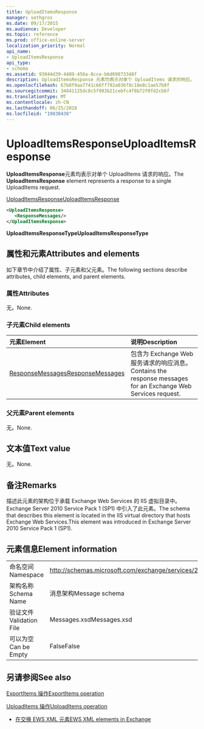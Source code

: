 ```yaml
---
title: UploadItemsResponse
manager: sethgros
ms.date: 09/17/2015
ms.audience: Developer
ms.topic: reference
ms.prod: office-online-server
localization_priority: Normal
api_name:
- UploadItemsResponse
api_type:
- schema
ms.assetid: 93044d39-4489-456a-8cce-b6d69873348f
description: UploadItemsResponse 元素均表示对单个 UploadItems 请求的响应。
ms.openlocfilehash: 67b8f9aa7741c66ff792a036f8c18e8c1ae57b8f
ms.sourcegitcommit: 34041125dc8c5f993b21cebfc4f8b72f0fd2cb6f
ms.translationtype: MT
ms.contentlocale: zh-CN
ms.lasthandoff: 06/25/2018
ms.locfileid: "19838438"
---
```

# <a name="uploaditemsresponse"></a><span data-ttu-id="7c8a5-103">UploadItemsResponse</span><span class="sxs-lookup"><span data-stu-id="7c8a5-103">UploadItemsResponse</span></span>

<span data-ttu-id="7c8a5-104">**UploadItemsResponse**元素均表示对单个 UploadItems 请求的响应。</span><span class="sxs-lookup"><span data-stu-id="7c8a5-104">The **UploadItemsResponse** element represents a response to a single UploadItems request.</span></span> 
  
[<span data-ttu-id="7c8a5-105">UploadItemsResponse</span><span class="sxs-lookup"><span data-stu-id="7c8a5-105">UploadItemsResponse</span></span>](uploaditemsresponse.md)
  
```XML
<UploadItemsResponse>
   <ResponseMessages/>
</UploadItemsResponse>
```

 <span data-ttu-id="7c8a5-106">**UploadItemsResponseType**</span><span class="sxs-lookup"><span data-stu-id="7c8a5-106">**UploadItemsResponseType**</span></span>
## <a name="attributes-and-elements"></a><span data-ttu-id="7c8a5-107">属性和元素</span><span class="sxs-lookup"><span data-stu-id="7c8a5-107">Attributes and elements</span></span>

<span data-ttu-id="7c8a5-108">如下章节中介绍了属性、子元素和父元素。</span><span class="sxs-lookup"><span data-stu-id="7c8a5-108">The following sections describe attributes, child elements, and parent elements.</span></span>
  
### <a name="attributes"></a><span data-ttu-id="7c8a5-109">属性</span><span class="sxs-lookup"><span data-stu-id="7c8a5-109">Attributes</span></span>

<span data-ttu-id="7c8a5-110">无。</span><span class="sxs-lookup"><span data-stu-id="7c8a5-110">None.</span></span>
  
### <a name="child-elements"></a><span data-ttu-id="7c8a5-111">子元素</span><span class="sxs-lookup"><span data-stu-id="7c8a5-111">Child elements</span></span>

|<span data-ttu-id="7c8a5-112">**元素**</span><span class="sxs-lookup"><span data-stu-id="7c8a5-112">**Element**</span></span>|<span data-ttu-id="7c8a5-113">**说明**</span><span class="sxs-lookup"><span data-stu-id="7c8a5-113">**Description**</span></span>|
|:-----|:-----|
|[<span data-ttu-id="7c8a5-114">ResponseMessages</span><span class="sxs-lookup"><span data-stu-id="7c8a5-114">ResponseMessages</span></span>](responsemessages.md) <br/> |<span data-ttu-id="7c8a5-115">包含为 Exchange Web 服务请求的响应消息。</span><span class="sxs-lookup"><span data-stu-id="7c8a5-115">Contains the response messages for an Exchange Web Services request.</span></span>  <br/> |
   
### <a name="parent-elements"></a><span data-ttu-id="7c8a5-116">父元素</span><span class="sxs-lookup"><span data-stu-id="7c8a5-116">Parent elements</span></span>

<span data-ttu-id="7c8a5-117">无。</span><span class="sxs-lookup"><span data-stu-id="7c8a5-117">None.</span></span>
  
## <a name="text-value"></a><span data-ttu-id="7c8a5-118">文本值</span><span class="sxs-lookup"><span data-stu-id="7c8a5-118">Text value</span></span>

<span data-ttu-id="7c8a5-119">无。</span><span class="sxs-lookup"><span data-stu-id="7c8a5-119">None.</span></span>
  
## <a name="remarks"></a><span data-ttu-id="7c8a5-120">备注</span><span class="sxs-lookup"><span data-stu-id="7c8a5-120">Remarks</span></span>

<span data-ttu-id="7c8a5-121">描述此元素的架构位于承载 Exchange Web Services 的 IIS 虚拟目录中。Exchange Server 2010 Service Pack 1 (SP1) 中引入了此元素。</span><span class="sxs-lookup"><span data-stu-id="7c8a5-121">The schema that describes this element is located in the IIS virtual directory that hosts Exchange Web Services.This element was introduced in Exchange Server 2010 Service Pack 1 (SP1).</span></span>
  
## <a name="element-information"></a><span data-ttu-id="7c8a5-122">元素信息</span><span class="sxs-lookup"><span data-stu-id="7c8a5-122">Element information</span></span>

|||
|:-----|:-----|
|<span data-ttu-id="7c8a5-123">命名空间</span><span class="sxs-lookup"><span data-stu-id="7c8a5-123">Namespace</span></span>  <br/> |http://schemas.microsoft.com/exchange/services/2006/messages  <br/> |
|<span data-ttu-id="7c8a5-124">架构名称</span><span class="sxs-lookup"><span data-stu-id="7c8a5-124">Schema Name</span></span>  <br/> |<span data-ttu-id="7c8a5-125">消息架构</span><span class="sxs-lookup"><span data-stu-id="7c8a5-125">Message schema</span></span>  <br/> |
|<span data-ttu-id="7c8a5-126">验证文件</span><span class="sxs-lookup"><span data-stu-id="7c8a5-126">Validation File</span></span>  <br/> |<span data-ttu-id="7c8a5-127">Messages.xsd</span><span class="sxs-lookup"><span data-stu-id="7c8a5-127">Messages.xsd</span></span>  <br/> |
|<span data-ttu-id="7c8a5-128">可以为空</span><span class="sxs-lookup"><span data-stu-id="7c8a5-128">Can be Empty</span></span>  <br/> |<span data-ttu-id="7c8a5-129">False</span><span class="sxs-lookup"><span data-stu-id="7c8a5-129">False</span></span>  <br/> |
   
## <a name="see-also"></a><span data-ttu-id="7c8a5-130">另请参阅</span><span class="sxs-lookup"><span data-stu-id="7c8a5-130">See also</span></span>



[<span data-ttu-id="7c8a5-131">ExportItems 操作</span><span class="sxs-lookup"><span data-stu-id="7c8a5-131">ExportItems operation</span></span>](exportitems-operation.md)
  
[<span data-ttu-id="7c8a5-132">UploadItems 操作</span><span class="sxs-lookup"><span data-stu-id="7c8a5-132">UploadItems operation</span></span>](uploaditems-operation.md)


- [<span data-ttu-id="7c8a5-133">在交换 EWS XML 元素</span><span class="sxs-lookup"><span data-stu-id="7c8a5-133">EWS XML elements in Exchange</span></span>](ews-xml-elements-in-exchange.md)

